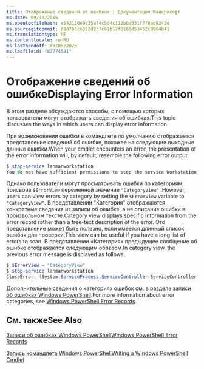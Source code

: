 ```yaml
---
title: Отображение сведений об ошибках | Документация Майкрософт
ms.date: 09/13/2016
ms.openlocfilehash: e542110e9c35a74c5d4c112b0a831f7f8ad9242e
ms.sourcegitcommit: 0907b8c6322d2c7c61b17f8168d53452c8964b41
ms.translationtype: MT
ms.contentlocale: ru-RU
ms.lasthandoff: 08/05/2020
ms.locfileid: "87774581"
---
```

# <a name="displaying-error-information"></a><span data-ttu-id="c7654-102">Отображение сведений об ошибке</span><span class="sxs-lookup"><span data-stu-id="c7654-102">Displaying Error Information</span></span>

<span data-ttu-id="c7654-103">В этом разделе обсуждаются способы, с помощью которых пользователи могут отображать сведения об ошибках.</span><span class="sxs-lookup"><span data-stu-id="c7654-103">This topic discusses the ways in which users can display error information.</span></span>

<span data-ttu-id="c7654-104">При возникновении ошибки в командлете по умолчанию отображается представление сведений об ошибке, похожее на следующие выходные данные ошибки.</span><span class="sxs-lookup"><span data-stu-id="c7654-104">When your cmdlet encounters an error, the presentation of the error information will, by default, resemble the following error output.</span></span>

```powershell
$ stop-service lanmanworkstation
You do not have sufficient permissions to stop the service Workstation.
```

<span data-ttu-id="c7654-105">Однако пользователи могут просматривать ошибки по категориям, присвоив `$ErrorView` переменной значение `"CategoryView"` .</span><span class="sxs-lookup"><span data-stu-id="c7654-105">However, users can view errors by category by setting the `$ErrorView` variable to `"CategoryView"`.</span></span> <span data-ttu-id="c7654-106">В представлении "Категория" отображаются конкретные сведения из записи об ошибке, а не описание ошибки в произвольном тексте.</span><span class="sxs-lookup"><span data-stu-id="c7654-106">Category view displays specific information from the error record rather than a free-text description of the error.</span></span> <span data-ttu-id="c7654-107">Это представление может быть полезно, если имеется длинный список ошибок для проверки.</span><span class="sxs-lookup"><span data-stu-id="c7654-107">This view can be useful if you have a long list of errors to scan.</span></span> <span data-ttu-id="c7654-108">В представлении «Категория» предыдущее сообщение об ошибке отображается следующим образом.</span><span class="sxs-lookup"><span data-stu-id="c7654-108">In category view, the previous error message is displayed as follows.</span></span>

```powershell
$ $ErrorView = "CategoryView"
$ stop-service lanmanworkstation
CloseError: (System.ServiceProcess.ServiceController:ServiceController) [stop-service], ServiceCommandException
```

<span data-ttu-id="c7654-109">Дополнительные сведения о категориях ошибок см. в разделе [записи об ошибках Windows PowerShell](./windows-powershell-error-records.md).</span><span class="sxs-lookup"><span data-stu-id="c7654-109">For more information about error categories, see [Windows PowerShell Error Records](./windows-powershell-error-records.md).</span></span>

## <a name="see-also"></a><span data-ttu-id="c7654-110">См. также</span><span class="sxs-lookup"><span data-stu-id="c7654-110">See Also</span></span>

[<span data-ttu-id="c7654-111">Записи об ошибках Windows PowerShell</span><span class="sxs-lookup"><span data-stu-id="c7654-111">Windows PowerShell Error Records</span></span>](./windows-powershell-error-records.md)

[<span data-ttu-id="c7654-112">Запись командлета Windows PowerShell</span><span class="sxs-lookup"><span data-stu-id="c7654-112">Writing a Windows PowerShell Cmdlet</span></span>](./writing-a-windows-powershell-cmdlet.md)
